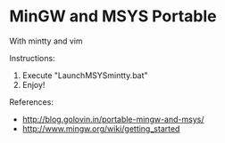 # MinGW and MSYS Portable

With mintty and vim

Instructions:
1. Execute "LaunchMSYSmintty.bat"
2. Enjoy!

References:
- http://blog.golovin.in/portable-mingw-and-msys/
- http://www.mingw.org/wiki/getting_started
